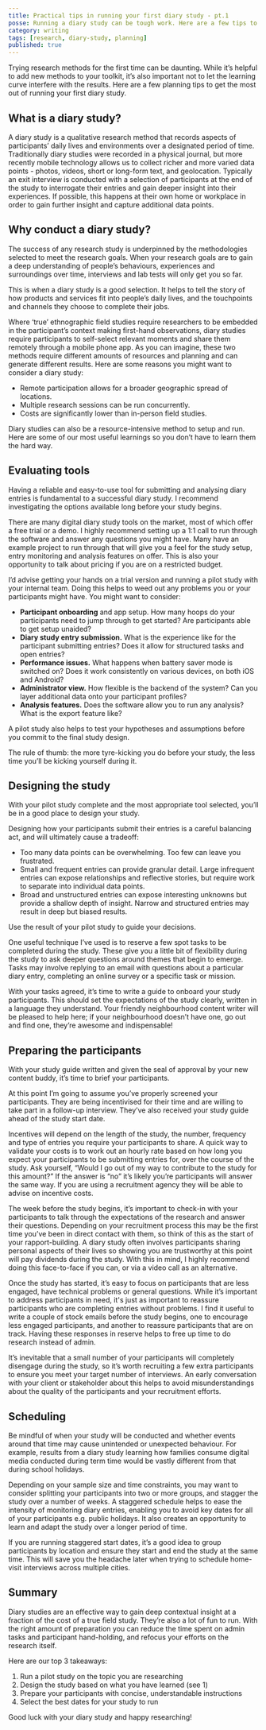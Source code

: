```yaml
---
title: Practical tips in running your first diary study - pt.1
posse: Running a diary study can be tough work. Here are a few tips to start you off on the right foot.
category: writing
tags: [research, diary-study, planning]
published: true
---
```


Trying research methods for the first time can be daunting. While it’s helpful to add new methods to your toolkit, it’s also important not to let the learning curve interfere with the results. Here are a few planning tips to get the most out of running your first diary study.

## What is a diary study?

A diary study is a qualitative research method that records aspects of participants’ daily lives and environments over a designated period of time. Traditionally diary studies were recorded in a physical journal, but more recently mobile technology allows us to collect richer and more varied data points - photos, videos, short or long-form text, and geolocation. Typically an exit interview is conducted with a selection of participants at the end of the study to interrogate their entries and gain deeper insight into their experiences. If possible, this happens at their own home or workplace in order to gain further insight and capture additional data points.

## Why conduct a diary study?

The success of any research study is underpinned by the methodologies selected to meet the research goals. When your research goals are to gain a deep understanding of people’s behaviours, experiences and surroundings over time, interviews and lab tests will only get you so far.

This is when a diary study is a good selection. It helps to tell the story of how products and services fit into people’s daily lives, and the touchpoints and channels they choose to complete their jobs.

Where ‘true’ ethnographic field studies require researchers to be embedded in the participant’s context making first-hand observations, diary studies require participants to self-select relevant moments and share them remotely through a mobile phone app. As you can imagine, these two methods require different amounts of resources and planning and can generate different results. Here are some reasons you might want to consider a diary study:

* Remote participation allows for a broader geographic spread of locations.
* Multiple research sessions can be run concurrently.
* Costs are significantly lower than in-person field studies.

Diary studies can also be a resource-intensive method to setup and run. Here are some of our most useful learnings so you don’t have to learn them the hard way.

## Evaluating tools

Having a reliable and easy-to-use tool for submitting and analysing diary entries is fundamental to a successful diary study. I recommend investigating the options available long before your study begins.

There are many digital diary study tools on the market, most of which offer a free trial or a demo. I highly recommend setting up a 1:1 call to run through the software and answer any questions you might have. Many have an example project to run through that will give you a feel for the study setup, entry monitoring and analysis features on offer. This is also your opportunity to talk about pricing if you are on a restricted budget.

I’d advise getting your hands on a trial version and running a pilot study with your internal team. Doing this helps to weed out any problems you or your participants might have. You might want to consider:

* **Participant onboarding** and app setup. How many hoops do your participants need to jump through to get started? Are participants able to get setup unaided?
* **Diary study entry submission.** What is the experience like for the participant submitting entries? Does it allow for structured tasks and open entries?
* **Performance issues.** What happens when battery saver mode is switched on? Does it work consistently on various devices, on both iOS and Android?
* **Administrator view.** How flexible is the backend of the system? Can you layer additional data onto your participant profiles?
* **Analysis features.** Does the software allow you to run any analysis? What is the export feature like?

A pilot study also helps to test your hypotheses and assumptions before you commit to the final study design.

The rule of thumb: the more tyre-kicking you do before your study, the less time you’ll be kicking yourself during it.

## Designing the study

With your pilot study complete and the most appropriate tool selected, you’ll be in a good place to design your study.

Designing how your participants submit their entries is a careful balancing act, and will ultimately cause a tradeoff:

* Too many data points can be overwhelming. Too few can leave you frustrated.
* Small and frequent entries can provide granular detail. Large infrequent entries can expose relationships and reflective stories, but require work to separate into individual data points.
* Broad and unstructured entries can expose interesting unknowns but provide a shallow depth of insight. Narrow and structured entries may result in deep but biased results.

Use the result of your pilot study to guide your decisions.

One useful technique I’ve used is to reserve a few spot tasks to be completed during the study. These give you a little bit of flexibility during the study to ask deeper questions around themes that begin to emerge. Tasks may involve replying to an email with questions about a particular diary entry, completing an online survey or a specific task or mission.

With your tasks agreed, it’s time to write a guide to onboard your study participants. This should set the expectations of the study clearly, written in a language they understand. Your friendly neighbourhood content writer will be pleased to help here; if your neighbourhood doesn’t have one, go out and find one, they’re awesome and indispensable!

## Preparing the participants

With your study guide written and given the seal of approval by your new content buddy, it’s time to brief your participants.

At this point I’m going to assume you’ve properly screened your participants. They are being incentivised for their time and are willing to take part in a follow-up interview. They’ve also received your study guide ahead of the study start date.

Incentives will depend on the length of the study, the number, frequency and type of entries you require your participants to share. A quick way to validate your costs is to work out an hourly rate based on how long you expect your participants to be submitting entries for, over the course of the study. Ask yourself, “Would I go out of my way to contribute to the study for this amount?” If the answer is “no” it’s likely you’re participants will answer the same way. If you are using a recruitment agency they will be able to advise on incentive costs.

The week before the study begins, it’s important to check-in with your participants to talk through the expectations of the research and answer their questions. Depending on your recruitment process this may be the first time you’ve been in direct contact with them, so think of this as the start of your rapport-building. A diary study often involves participants sharing personal aspects of their lives so showing you are trustworthy at this point will pay dividends during the study. With this in mind, I highly recommend doing this face-to-face if you can, or via a video call as an alternative.

Once the study has started, it’s easy to focus on participants that are less engaged, have technical problems or general questions. While it’s important to address participants in need, it's just as important to reassure participants who are completing entries without problems. I find it useful to write a couple of stock emails before the study begins, one to encourage less engaged participants, and another to reassure participants that are on track. Having these responses in reserve helps to free up time to do research instead of admin.

It’s inevitable that a small number of your participants will completely disengage during the study, so it’s worth recruiting a few extra participants to ensure you meet your target number of interviews. An early conversation with your client or stakeholder about this helps to avoid misunderstandings about the quality of the participants and your recruitment efforts.

## Scheduling

Be mindful of when your study will be conducted and whether events around that time may cause unintended or unexpected behaviour. For example, results from a diary study learning how families consume digital media conducted during term time would be vastly different from that during school holidays.

Depending on your sample size and time constraints, you may want to consider splitting your participants into two or more groups, and stagger the study over a number of weeks. A staggered schedule helps to ease the intensity of monitoring diary entries, enabling you to avoid key dates for all of your participants e.g. public holidays. It also creates an opportunity to learn and adapt the study over a longer period of time.

If you are running staggered start dates, it’s a good idea to group participants by location and ensure they start and end the study at the same time. This will save you the headache later when trying to schedule home-visit interviews across multiple cities.

## Summary

Diary studies are an effective way to gain deep contextual insight at a fraction of the cost of a true field study. They’re also a lot of fun to run. With the right amount of preparation you can reduce the time spent on admin tasks and participant hand-holding, and refocus your efforts on the research itself.

Here are our top 3 takeaways:

1. Run a pilot study on the topic you are researching
2. Design the study based on what you have learned (see 1)
3. Prepare your participants with concise, understandable instructions
4. Select the best dates for your study to run

Good luck with your diary study and happy researching!
